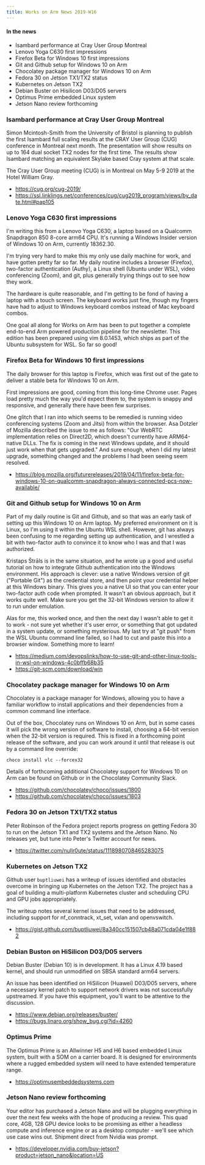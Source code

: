 ```yaml
---
title: Works on Arm News 2019-W16
---
```


#### In the news

* Isambard performance at Cray User Group Montreal
* Lenovo Yoga C630 first impressions
* Firefox Beta for Windows 10 first impressions
* Git and Github setup for Windows 10 on Arm
* Chocolatey package manager for Windows 10 on Arm
* Fedora 30 on Jetson TX1/TX2 status
* Kubernetes on Jetson TX2
* Debian Buster on Hisilicon D03/D05 servers
* Optimus Prime embedded Linux system
* Jetson Nano review forthcoming

### Isambard performance at Cray User Group Montreal

Simon Mcintosh-Smith 
from the University of Bristol is planning to publish the first
Isambard full scaling results
at the CRAY User Group (CUG) conference in Montreal next month. 
The presentation will
show results on up to 164 dual socket TX2 nodes for the first time. The
results show Isambard matching an equivalent Skylake
based Cray system at that scale. 

The Cray User Group meeting (CUG) is in Montreal on
May 5-9 2019 at the Hotel William Gray.

* https://cug.org/cug-2019/ 
* https://ssl.linklings.net/conferences/cug/cug2019_program/views/by_date.html#pap105

### Lenovo Yoga C630 first impressions

I'm writing this from a Lenovo Yoga C630, a laptop
based on a Qualcomm Snapdragon 850 8-core arm64 CPU.  It's
running a Windows Insider version of Windows 10 on Arm,
currently 18362.30.

I'm trying very hard to make this my only use daily machine for work,
and have gotten pretty far so far.  My daily routine includes a browser
(Firefox), two-factor authentication (Authy), a Linux shell (Ubuntu
under WSL), video conferencing (Zoom), and git, plus generally trying
things out to see how they work.

The hardware is quite reasonable, and I'm getting to be fond of
having a laptop with a touch screen. The keyboard works just fine,
though my fingers have had to adjust to Windows keyboard combos
instead of Mac keyboard combos. 

One goal all along for Works on Arm has been to put together
a complete end-to-end Arm powered production pipeline for the
newsletter.  This edition has been prepared using vim 8.0.1453,
which ships as part of the Ubuntu subsystem for WSL. So far so good!

### Firefox Beta for Windows 10 first impressions

The daily browser for this laptop is Firefox, which was
first out of the gate to deliver a stable beta for Windows
10 on Arm. 

First impressions are good, coming from this long-time Chrome
user. Pages load pretty much the way you'd expect them to,
the system is snappy and responsive, and generally there
have been few surprises.

One glitch that I ran into which seems to be remedied is
running video conferencing systems (Zoom and Jitsi) from
within the browser. Asa Dotzler of Mozilla described the
issue to me as follows: "Our WebRTC implementation relies on Direct2D,
which doesn't currently have ARM64-native DLLs. The fix is coming in
the next Windows update, and it should just work when that gets upgraded."
And sure enough, when I did my latest upgrade, something changed
and the problems I had been seeing seem resolved.

* https://blog.mozilla.org/futurereleases/2019/04/11/firefox-beta-for-windows-10-on-qualcomm-snapdragon-always-connected-pcs-now-available/

### Git and Github setup for Windows 10 on Arm

Part of my daily routine is Git and Github, and so that
was an early task of setting up this Windows 10 on Arm
laptop. My preferred environment on it is Linux, so I'm
using it within the Ubuntu WSL shell. However, git has
always been confusing to me regarding setting up 
authentication, and I wrestled a bit with two-factor
auth to convince it to know who I was and that I was
authorized.

Kristaps Štrāls is in the same situation, and he wrote
up a good and useful tutorial on how to integrate 
Github authentication into the Windows environment.
His approach is clever: use a native Windows version
of git ("Portable Git") as the credential store, and
then point your credential helper at this Windows binary.
This gives you a native UI so that you can enter your
two-factor auth code when prompted. It wasn't an obvious
approach, but it works quite well. Make sure you get
the 32-bit Windows version to allow it to run under
emulation.

Alas for me, this worked once, and then the next day
I wasn't able to get it to work - not sure yet whether
it's user error, or something that got updated in a
system update, or something mysterious. My last try
at "git push" from the WSL Ubuntu command line failed,
so I had to cut and paste this into a browser window.
Something more to learn!

* https://medium.com/devopslinks/how-to-use-git-and-other-linux-tools-in-wsl-on-windows-4c0bffb68b35
* https://git-scm.com/download/win 

### Chocolatey package manager for Windows 10 on Arm

Chocolatey is a package manager for Windows, allowing
you to have a familiar workflow to install applications
and their dependencies from a common command line
interface.

Out of the box, Chocolatey runs on Windows 10 on Arm,
but in some cases it will pick the wrong version of
software to install, choosing a 64-bit version when 
the 32-bit version is required. This is fixed in 
a forthcoming point release of the software, and you
can work around it until that release is out by
a command line override:

`choco install vlc --forcex32`

Details of forthcoming additional Chocolatey support for Windows 10
on Arm can be found on Github or in the Chocolatey
Community Slack.

* https://github.com/chocolatey/choco/issues/1800
* https://github.com/chocolatey/choco/issues/1803

### Fedora 30 on Jetson TX1/TX2 status

Peter Robinson of the Fedora project reports
progress on getting Fedora 30 to run on the
Jetson TX1 and TX2 systems and the Jetson Nano.
No releases yet, but tune into Peter's Twitter
account for news.

* https://twitter.com/nullr0ute/status/1118980708465283075

### Kubernetes on Jetson TX2

Github user `buptliuwei` has a writeup of issues identified
and obstacles overcome in bringing up Kubernetes on the Jetson
TX2. The project has a goal of building a multi-platform
Kubernetes cluster and scheduling CPU and GPU jobs 
appropriately.

The writeup notes several kernel issues that need to be
addressed, including support for nf_conntrack, xt_set,
vxlan and openvswitch.

* https://gist.github.com/buptliuwei/8a340cc151507cb48a071cda04e1f882

### Debian Buston on HiSilicon D03/D05 servers

Debian Buster (Debian 10) is in development. It has a Linux 4.19
based kernel, and should run unmodified on SBSA standard arm64
servers.

An issue has been identified on HiSilicon (Huawei) D03/D05 servers,
where a necessary kernel patch to support network drivers
was not successfully upstreamed. If you have this equipment,
you'll want to be attentive to the discussion.

* https://www.debian.org/releases/buster/
* https://bugs.linaro.org/show_bug.cgi?id=4260

### Optimus Prime

The Optimus Prime is an Allwinner H5 and H6
based embedded Linux system, built with a SOM
on a carrier board. It is designed for environments
where a rugged embedded system will need to have
extended temperature range.

* https://optimusembeddedsystems.com

### Jetson Nano review forthcoming

Your editor has purchased a Jetson Nano and will be
plugging everything in over the next few weeks with
the hope of producing a review. This quad core,
4GB, 128 GPU device looks to be promising as either
a headless compute and inference engine or as a
desktop computer - we'll see which use case wins out.
Shipment direct from Nvidia was prompt.

* https://developer.nvidia.com/buy-jetson?product=jetson_nano&location=US
